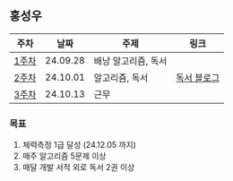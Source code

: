 ## 홍성우

| 주차 | 날짜 | 주제 | 링크 |
|--|--|--|--|
| [1주차](https://github.com/pknu-wap/M-TIL/blob/main/Redish03/Week01.md) | 24.09.28 | 배낭 알고리즘, 독서 |  |
| [2주차](https://github.com/pknu-wap/M-TIL/blob/main/Redish03/Week02.md) | 24.10.01 | 알고리즘, 독서 | [독서 블로그](https://blog.naver.com/pluto0303/223603245206) |
| [3주차](https://github.com/pknu-wap/M-TIL/blob/main/Redish03/Week03.md) | 24.10.13 | 근무 | |


### 목표
1. 체력측정 1급 달성 (24.12.05 까지)
2. 매주 알고리즘 5문제 이상
3. 매달 개발 서적 외로 독서 2권 이상


